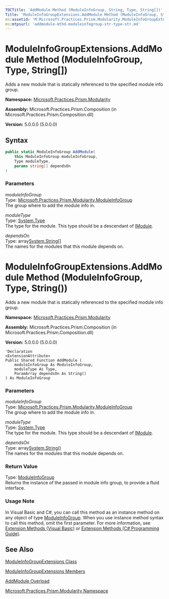 ```yaml
---
TOCTitle: 'AddModule Method (ModuleInfoGroup, String, Type, String[])'
Title: 'ModuleInfoGroupExtensions.AddModule Method (ModuleInfoGroup, String, Type, String[]) (Microsoft.Practices.Prism.Modularity)'
ms:assetid: 'M:Microsoft.Practices.Prism.Modularity.ModuleInfoGroupExtensions.AddModule(Microsoft.Practices.Prism.Modularity.ModuleInfoGroup,System.String,System.Type,System.String[])'
ms:mtpsurl: 'addmodule-mthd-moduleinfogroup-str-type-str.md'
---
```


# ModuleInfoGroupExtensions.AddModule Method (ModuleInfoGroup, Type, String[])

Adds a new module that is statically referenced to the specified module info group.

**Namespace:** [Microsoft.Practices.Prism.Modularity](/patterns-practices/reference/mspp-modularity-namespace)

**Assembly:** Microsoft.Practices.Prism.Composition (in Microsoft.Practices.Prism.Composition.dll)

**Version:** 5.0.0.0 (5.0.0.0)

## Syntax

```C#
public static ModuleInfoGroup AddModule(
	this ModuleInfoGroup moduleInfoGroup,
	Type moduleType,
	params string[] dependsOn
)
```

### Parameters

*moduleInfoGroup*  
Type: [Microsoft.Practices.Prism.Modularity.ModuleInfoGroup](https://msdn.microsoft.com/library/microsoft.practices.prism.modularity.moduleinfogroup)  
The group where to add the module info in.

*moduleType*  
Type: [System.Type](http://msdn.microsoft.com/en-us/library/42892f65)  
The type for the module. This type should be a descendant of [IModule](https://msdn.microsoft.com/library/microsoft.practices.prism.modularity.imodule).

*dependsOn*  
Type: array[System.String[]](http://msdn.microsoft.com/en-us/library/s1wwdcbf)  
The names for the modules that this module depends on.


# ModuleInfoGroupExtensions.AddModule Method (ModuleInfoGroup, Type, String())

Adds a new module that is statically referenced to the specified module info group.

**Namespace:** [Microsoft.Practices.Prism.Modularity](/patterns-practices/reference/mspp-modularity-namespace)

**Assembly:** Microsoft.Practices.Prism.Composition (in Microsoft.Practices.Prism.Composition.dll)

**Version:** 5.0.0.0 (5.0.0.0)

```VB
'Declaration
<ExtensionAttribute> 
Public Shared Function AddModule ( 
	moduleInfoGroup As ModuleInfoGroup,
	moduleType As Type,
	ParamArray dependsOn As String()
) As ModuleInfoGroup
```

### Parameters

*moduleInfoGroup*  
Type: [Microsoft.Practices.Prism.Modularity.ModuleInfoGroup](https://msdn.microsoft.com/library/microsoft.practices.prism.modularity.moduleinfogroup)  
The group where to add the module info in.

*moduleType*  
Type: [System.Type](http://msdn.microsoft.com/en-us/library/42892f65)  
The type for the module. This type should be a descendant of [IModule](https://msdn.microsoft.com/library/microsoft.practices.prism.modularity.imodule).

*dependsOn*  
Type: array[System.String()](http://msdn.microsoft.com/en-us/library/s1wwdcbf)  
The names for the modules that this module depends on.


### Return Value

Type: [ModuleInfoGroup](/patterns-practices/reference/moduleinfogroup-class-mspp-modularity)   
Returns the instance of the passed in module info group, to provide a fluid interface.


### Usage Note

In Visual Basic and C\#, you can call this method as an instance method on any object of type [ModuleInfoGroup](/patterns-practices/reference/moduleinfogroup-class-mspp-modularity). When you use instance method syntax to call this method, omit the first parameter. For more information, see [Extension Methods (Visual Basic)](https://docs.microsoft.com/en-us/dotnet/visual-basic/programming-guide/language-features/procedures/extension-methods) or [Extension Methods (C\# Programming Guide)](https://docs.microsoft.com/en-us/dotnet/csharp/programming-guide/classes-and-structs/extension-methods).

## See Also

[ModuleInfoGroupExtensions Class](/patterns-practices/reference/moduleinfogroupextensions-class-mspp-modularity)

[ModuleInfoGroupExtensions Members](/patterns-practices/reference/moduleinfogroupextensions-members-mspp-modularity)

[AddModule Overload](/patterns-practices/reference/moduleinfogroupextensions-addmodule-method-mspp-modularity)

[Microsoft.Practices.Prism.Modularity Namespace](/patterns-practices/reference/mspp-modularity-namespace)
